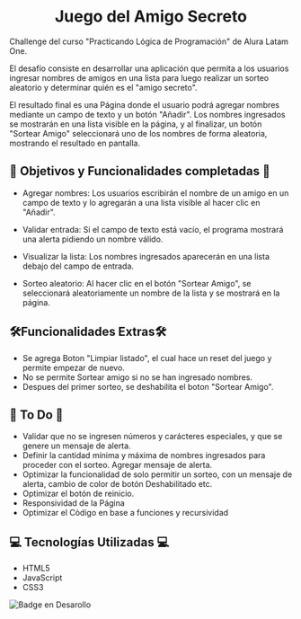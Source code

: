 <h1 align="center"> Juego del Amigo Secreto </h1>

Challenge del curso "Practicando Lógica de Programación" de Alura Latam One.

El desafío consiste en desarrollar una aplicación que permita a los usuarios ingresar nombres de amigos en una lista para luego realizar un sorteo aleatorio y determinar quién es el "amigo secreto".

El resultado final es una Página donde el usuario podrá agregar nombres mediante un campo de texto y un botón "Añadir". Los nombres ingresados se mostrarán en una lista visible en la página, y al finalizar, un botón "Sortear Amigo" seleccionará uno de los nombres de forma aleatoria, mostrando el resultado en pantalla.

## :hammer: Objetivos y Funcionalidades completadas :hammer:
- Agregar nombres: Los usuarios escribirán el nombre de un amigo en un campo de texto y lo agregarán a una lista visible al hacer clic en "Añadir".

- Validar entrada: Si el campo de texto está vacío, el programa mostrará una alerta pidiendo un nombre válido.

- Visualizar la lista: Los nombres ingresados aparecerán en una lista debajo del campo de entrada.

- Sorteo aleatorio: Al hacer clic en el botón "Sortear Amigo", se seleccionará aleatoriamente un nombre de la lista y se mostrará en la página.

 ## 🛠️Funcionalidades Extras🛠️

 - Se agrega Boton "Limpiar listado", el cual hace un reset del juego y permite empezar de nuevo.
 - No se permite Sortear amigo si no se han ingresado nombres.
 - Despues del primer sorteo, se deshabilita el boton "Sortear Amigo".

## :construction: To Do :construction:

- Validar que no se ingresen números y carácteres especiales, y que se genere un mensaje de alerta.
- Definir la cantidad mínima y máxima de nombres ingresados para proceder con el sorteo. Agregar mensaje de alerta.
- Optimizar la funcionalidad de solo permitir un sorteo, con un mensaje de alerta, cambio de color de botón Deshabilitado etc.
- Optimizar el botón de reinicio.
- Responsividad de la Página
- Optimizar el Còdigo en base a funciones y recursividad

## 💻 Tecnologías Utilizadas 💻
- HTML5
- JavaScript
- CSS3 


![Badge en Desarollo](https://img.shields.io/badge/STATUS-EN%20DESAROLLO-green)
